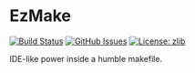 # EzMake

[![Build Status](https://travis-ci.org/ezaf/ezmake.svg?branch=master)](https://travis-ci.org/ezaf/ezmake)
[![GitHub Issues](https://img.shields.io/github/issues/ezaf/ezmake.svg)](https://github.com/ezaf/ezmake/issues)
[![License: zlib](https://img.shields.io/badge/license-zlib-blue.svg)](https://zlib.net/zlib_license.html)

IDE-like power inside a humble makefile.
